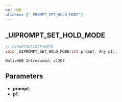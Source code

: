 ```yaml
---
ns: HUD
aliases: ["_PROMPT_SET_HOLD_MODE"]
---
```

## _UIPROMPT_SET_HOLD_MODE

```c
// 0x94073D5CA3F16B7B
void _UIPROMPT_SET_HOLD_MODE(int prompt, Any p1);
```

```
NativeDB Introduced: v1207
```

## Parameters
* **prompt**:
* **p1**:
